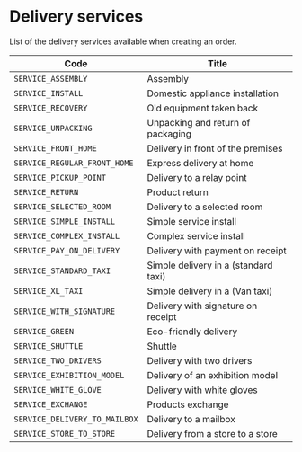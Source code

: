 # Delivery services

List of the delivery services available when creating an order.

| Code                               | Title                                |
| ---------------------------------- | ------------------------------------ |
| `SERVICE_ASSEMBLY`                 | Assembly                             |
| `SERVICE_INSTALL`                  | Domestic appliance installation      |
| `SERVICE_RECOVERY`                 | Old equipment taken back             |
| `SERVICE_UNPACKING`                | Unpacking and return of packaging    |
| `SERVICE_FRONT_HOME`               | Delivery in front of the premises    |
| `SERVICE_REGULAR_FRONT_HOME`       | Express delivery at home             |
| `SERVICE_PICKUP_POINT`             | Delivery to a relay point            |
| `SERVICE_RETURN`                   | Product return                       |
| `SERVICE_SELECTED_ROOM`            | Delivery to a selected room          |
| `SERVICE_SIMPLE_INSTALL`           | Simple service install               |
| `SERVICE_COMPLEX_INSTALL`          | Complex service install              |
| `SERVICE_PAY_ON_DELIVERY`          | Delivery with payment on receipt     |
| `SERVICE_STANDARD_TAXI`            | Simple delivery in a (standard taxi) |
| `SERVICE_XL_TAXI`                  | Simple delivery in a (Van taxi)      |
| `SERVICE_WITH_SIGNATURE`           | Delivery with signature on receipt   |
| `SERVICE_GREEN`                    | Eco-friendly delivery                |
| `SERVICE_SHUTTLE`                  | Shuttle                              |
| `SERVICE_TWO_DRIVERS`              | Delivery with two drivers            |
| `SERVICE_EXHIBITION_MODEL`         | Delivery of an exhibition model      |
| `SERVICE_WHITE_GLOVE`              | Delivery with white gloves           |
| `SERVICE_EXCHANGE`                 | Products exchange                    |
| `SERVICE_DELIVERY_TO_MAILBOX`      | Delivery to a mailbox                |
| `SERVICE_STORE_TO_STORE`           | Delivery from a store to a store     |
